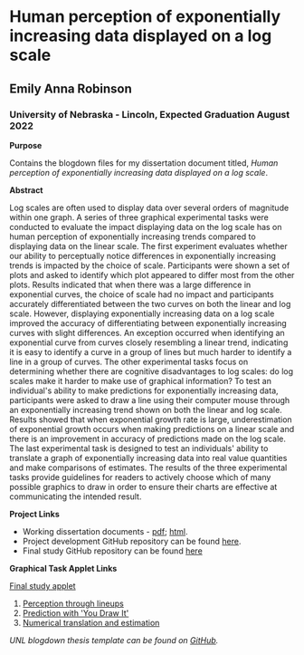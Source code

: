 # Human perception of exponentially increasing data displayed on a log scale
## Emily Anna Robinson
### University of Nebraska - Lincoln, Expected Graduation August 2022

**Purpose**

Contains the blogdown files for my dissertation document titled, *Human perception of exponentially increasing data displayed on a log scale*. 

**Abstract**

Log scales are often used to display data over several orders of magnitude within one graph. A series of three graphical experimental tasks were conducted to evaluate the impact displaying data on the log scale has on human perception of exponentially increasing trends compared to displaying data on the linear scale. The first experiment evaluates whether our ability to perceptually notice differences in exponentially increasing trends is impacted by the choice of scale. Participants were shown a set of plots and asked to identify which plot appeared to differ most from the other plots. Results indicated that when there was a large difference in exponential curves, the choice of scale had no impact and participants accurately differentiated between the two curves on both the linear and log scale. However, displaying exponentially increasing data on a log scale improved the accuracy of differentiating between exponentially increasing curves with slight differences. An exception occurred when identifying an exponential curve from curves closely resembling a linear trend, indicating it is easy to identify a curve in a group of lines but much harder to identify a line in a group of curves. The other experimental tasks focus on determining whether there are cognitive disadvantages to log scales: do log scales make it harder to make use of graphical information? To test an individual's ability to make predictions for exponentially increasing data, participants were asked to draw a line using their computer mouse through an exponentially increasing trend shown on both the linear and log scale. Results showed that when exponential growth rate is large, underestimation of exponential growth occurs when making predictions on a linear scale and there is an improvement in accuracy of predictions made on the log scale. The last experimental task is designed to test an individuals' ability to translate a graph of exponentially increasing data into real value quantities and make comparisons of estimates. The results of the three experimental tasks provide guidelines for readers to actively choose which of many possible graphics to draw in order to ensure their charts are effective at communicating the intended result.

**Project Links**
+ Working dissertation documents -  [pdf](https://earobinson95.github.io/EmilyARobinson-UNL-dissertation/thesis.pdf); [html](https://earobinson95.github.io/EmilyARobinson-UNL-dissertation/).
+ Project development GitHub repository can be found [here](https://github.com/srvanderplas/Perception-of-Log-Scales).
+ Final study GitHub repository can be found [here](https://github.com/earobinson95/log-perception-prolific)

**Graphical Task Applet Links**

[Final study applet](https://shiny.srvanderplas.com/perception-of-statistical-graphics/)

1. [Perception through lineups](https://shiny.srvanderplas.com/log-study/)
2. [Prediction with 'You Draw It'](https://emily-robinson.shinyapps.io/you-draw-it-pilot-app/)
3. [Numerical translation and estimation](https://shiny.srvanderplas.com/estimation/)


*UNL blogdown thesis template can be found on [GitHub](https://github.com/unl-statistics/UNL-thesisdown-template).*